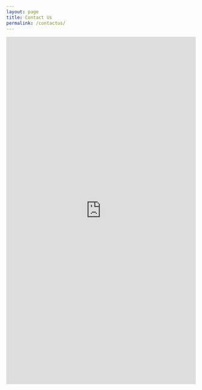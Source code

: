 ```yaml
---
layout: page
title: Contact Us
permalink: /contactus/
---
```


<iframe src="https://docs.google.com/forms/d/e/1FAIpQLSdtk679xP4RU0H3jh23pWd_dJ-yq0i8TIpAZVg9_Wb8amxBXg/viewform?embedded=true" style="position: relative; width: 100%;" height="922" frameborder="0" marginheight="0" marginwidth="0">Loading...</iframe>
